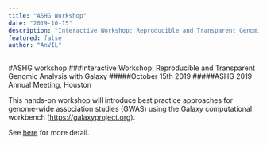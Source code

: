 ```yaml
---
title: "ASHG Workshop"
date: "2019-10-15"
description: "Interactive Workshop: Reproducible and Transparent Genomic Analysis with Galaxy."
featured: false
author: "AnVIL"
---
```


#ASHG workshop
###Interactive Workshop: Reproducible and Transparent Genomic Analysis with Galaxy
#####October 15th 2019
#####ASHG 2019 Annual Meeting, Houston

This hands-on workshop will introduce best practice approaches for genome-wide association studies (GWAS) using the Galaxy computational workbench (<https://galaxyproject.org>).

See [here](https://www.ashg.org/2019meeting/asp/soe/webroot/soe.shtml#?search=galaxy) for more detail.
